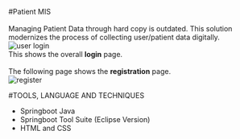 #Patient MIS </br>
</br>
Managing Patient Data through hard copy is outdated. This solution modernizes the process of collecting user/patient data digitally. </br>
![user login](https://user-images.githubusercontent.com/61348138/208270736-dd902508-30df-4bd3-9d24-78c390d2ed5d.png) </br>
This shows the overall **login** page. </br>
</br>
The following page shows the **registration** page. </br>
![register](https://user-images.githubusercontent.com/61348138/208270816-75793802-69bf-4122-ac3d-6f45bd9d3480.png)</br>

#TOOLS, LANGUAGE AND TECHNIQUES
* Springboot Java
* Springboot Tool Suite (Eclipse Version)
* HTML and CSS
